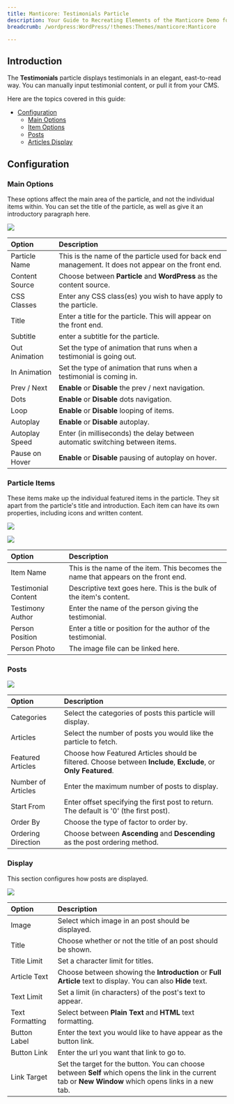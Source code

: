 ```yaml
---
title: Manticore: Testimonials Particle
description: Your Guide to Recreating Elements of the Manticore Demo for WordPress
breadcrumb: /wordpress:WordPress/!themes:Themes/manticore:Manticore

---
```


## Introduction

The **Testimonials** particle displays testimonials in an elegant, east-to-read way. You can manually input testimonial content, or pull it from your CMS.

Here are the topics covered in this guide:

* [Configuration](#configuration)
    - [Main Options](#main-options)
    - [Item Options](#particle-items)
    - [Posts](#posts)
    - [Articles Display](#display)

## Configuration

### Main Options 

These options affect the main area of the particle, and not the individual items within. You can set the title of the particle, as well as give it an introductory paragraph here.

![](assets/particle_testimonials2.png)

| Option         | Description                                                                                         |
| :-----         | :-----                                                                                              |
| Particle Name  | This is the name of the particle used for back end management. It does not appear on the front end. |
| Content Source | Choose between **Particle** and **WordPress** as the content source.                                   |
| CSS Classes    | Enter any CSS class(es) you wish to have apply to the particle.                                     |
| Title          | Enter a title for the particle. This will appear on the front end.                                  |
| Subtitle       | enter a subtitle for the particle.                                                                  |
| Out Animation  | Set the type of animation that runs when a testimonial is going out.                                |
| In Animation   | Set the type of animation that runs when a testimonial is coming in.                                |
| Prev / Next    | **Enable** or **Disable** the prev / next navigation.                                               |
| Dots           | **Enable** or **Disable** dots navigation.                                                          |
| Loop           | **Enable** or **Disable** looping of items.                                                         |
| Autoplay       | **Enable** or **Disable** autoplay.                                                                 |
| Autoplay Speed | Enter (in milliseconds) the delay between automatic switching between items.                        |
| Pause on Hover | **Enable** or **Disable** pausing of autoplay on hover.                                             |

### Particle Items

These items make up the individual featured items in the particle. They sit apart from the particle's title and introduction. Each item can have its own properties, including icons and written content.

![](assets/particle_testimonials3.png)

![](assets/particle_testimonials4.png)


| Option              | Description                                                                        |
| :-----              | :-----                                                                             |
| Item Name           | This is the name of the item. This becomes the name that appears on the front end. |
| Testimonial Content | Descriptive text goes here. This is the bulk of the item's content.                |
| Testimony Author    | Enter the name of the person giving the testimonial.                               |
| Person Position     | Enter a title or position for the author of the testimonial.                       |
| Person Photo        | The image file can be linked here.                                                 |

### Posts

![](assets/particle_testimonials5.png)

| Option             | Description                                                                                                     |
| :-----             | :-----                                                                                                          |
| Categories         | Select the categories of posts this particle will display.                                                   |
| Articles           | Select the number of posts you would like the particle to fetch.                                             |
| Featured Articles  | Choose how Featured Articles should be filtered. Choose between **Include**, **Exclude**, or **Only Featured**. |
| Number of Articles | Enter the maximum number of posts to display.                                                                |
| Start From         | Enter offset specifying the first post to return. The default is '0' (the first post).                    |
| Order By           | Choose the type of factor to order by.                                                                          |
| Ordering Direction | Choose between **Ascending** and **Descending** as the post ordering method.                                 |

### Display

This section configures how posts are displayed.

![](assets/particle_testimonials6.png)

| Option          | Description                                                                                                                                              |
| :-----          | :-----                                                                                                                                                   |
| Image           | Select which image in an post should be displayed.                                                                                                    |
| Title           | Choose whether or not the title of an post should be shown.                                                                                           |
| Title Limit     | Set a character limit for titles.                                                                                                                        |
| Article Text    | Choose between showing the **Introduction** or **Full Article** text to display. You can also **Hide** text.                                             |
| Text Limit      | Set a limit (in characters) of the post's text to appear.                                                                                             |
| Text Formatting | Select between **Plain Text** and **HTML** text formatting.                                                                                              |
| Button Label    | Enter the text you would like to have appear as the button link.                                                                                         |
| Button Link     | Enter the url you want that link to go to.                                                                                                               |
| Link Target     | Set the target for the button. You can choose between **Self** which opens the link in the current tab or **New Window** which opens links in a new tab. |